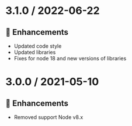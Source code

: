 # 3.1.0 / 2022-06-22

## :tada: Enhancements

- Updated code style
- Updated libraries
- Fixes for node 18 and new versions of libraries

# 3.0.0 / 2021-05-10

## :tada: Enhancements

- Removed support Node v8.x
